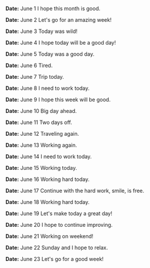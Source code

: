**Date:** June 1
I hope this month is good.

**Date:** June 2
Let's go for an amazing week!

**Date:** June 3
Today was wild!

**Date:** June 4
I hope today will be a good day!

**Date:** June 5
Today was a good day.

**Date:** June 6
Tired.

**Date:** June 7
Trip today.

**Date:** June 8
I need to work today.

**Date:** June 9
I hope this week will be good.

**Date:** June 10
Big day ahead.

**Date:** June 11
Two days off.

**Date:** June 12
Traveling again.

**Date:** June 13
Working again.

**Date:** June 14
I need to work today.

**Date:** June 15
Working today.

**Date:** June 16
Working hard today.

**Date:** June 17
Continue with the hard work, smile, is free.

**Date:** June 18
Working hard today.

**Date:** June 19
Let's make today a great day!

**Date:** June 20
I hope to continue improving.

**Date:** June 21
Working on weekend!

**Date:** June 22
Sunday and I hope to relax.

**Date:** June 23
Let's go for a good week!
